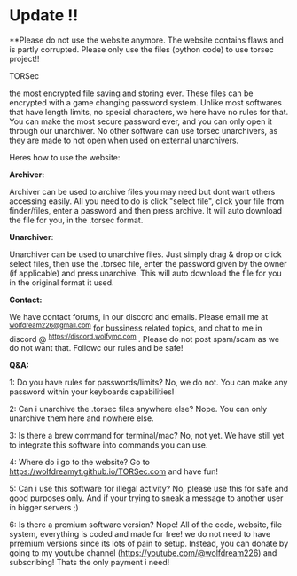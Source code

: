 # Update !!
**Please do not use the website anymore. The website contains flaws and is partly corrupted. Please only use the files (python code) to use torsec project!!

TORSec

the most encrypted file saving and storing ever. These files can be encrypted with a game changing password system. Unlike most softwares that have length limits, no special characters, we here have no rules for that. You can make the most secure password ever, and you can only open it through our unarchiver. No other software can use torsec unarchivers, as they are made to not open when used on external unarchivers.

Heres how to use the website:

**Archiver:**

Archiver can be used to archive files you may need but dont want others accessing easily. All you need to do is click "select file", click your file from finder/files, enter a password and then press archive. It will auto download the file for you, in the .torsec format.

**Unarchiver**:

Unarchiver can be used to unarchive files. Just simply drag & drop or click select files, then use the .torsec file, enter the password given by the owner (if applicable) and press unarchive. This will auto download the file for you in the original format it used. 

**Contact:**

We have contact forums, in our discord and emails. Please email me at <sup>wolfdream226@gmail.com</sup> for bussiness related topics, and chat to me in discord @ <sup>https://discord.wolfymc.com</sup> . Please do not post spam/scam as we do not want that. Followc our rules and be safe!

**Q&A:**

1: Do you have rules for passwords/limits? No, we do not. You can make any password within your keyboards capabilities!

2: Can i unarchive the .torsec files anywhere else? Nope. You can only unarchive them here and nowhere else.

3: Is there a brew command for terminal/mac? No, not yet. We have still yet to integrate this software into commands you can use.

4: Where do i go to the website? Go to https://wolfdreamyt.github.io/TORSec.com and have fun!

5: Can i use this software for illegal activity? No, please use this for safe and good purposes only. And if your trying to sneak a message to another user in bigger servers ;)

6: Is there a premium software version? Nope! All of the code, website, file system, everything is coded and made for free! we do not need to have prremium versions since its lots of pain to setup. Instead, you can donate by going to my youtube channel (https://youtube.com/@wolfdream226) and subscribing! Thats the only payment i need!
